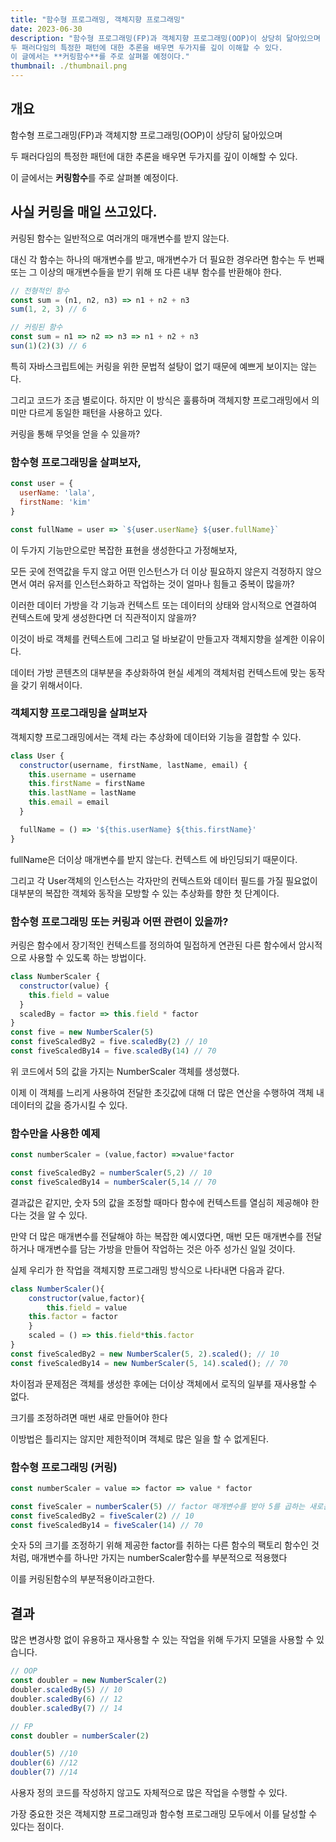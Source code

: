 ```yaml
---
title: "함수형 프로그래밍, 객체지향 프로그래밍"
date: 2023-06-30
description: "함수형 프로그래밍(FP)과 객체지향 프로그래밍(OOP)이 상당히 닮아있으며
두 패러다임의 특정한 패턴에 대한 추론을 배우면 두가지를 깊이 이해할 수 있다.
이 글에서는 **커링함수**를 주로 살펴볼 예정이다."
thumbnail: ./thumbnail.png
---
```


## 개요

함수형 프로그래밍(FP)과 객체지향 프로그래밍(OOP)이 상당히 닮아있으며 

두 패러다임의 특정한 패턴에 대한 추론을 배우면 두가지를 깊이 이해할 수 있다.

이 글에서는 **커링함수**를 주로 살펴볼 예정이다.

## 사실 커링을 매일 쓰고있다.

커링된 함수는 일반적으로 여러개의 매개변수를 받지 않는다.

대신 각 함수는 하나의 매개변수를 받고, 매개변수가 더 필요한 경우라면 함수는 두 번째 또는 그 이상의 매개변수들을 받기 위해 또 다른 내부 함수를 반환해야 한다.

```jsx
// 전형적인 함수
const sum = (n1, n2, n3) => n1 + n2 + n3
sum(1, 2, 3) // 6

// 커링된 함수
const sum = n1 => n2 => n3 => n1 + n2 + n3
sun(1)(2)(3) // 6
```

특히 자바스크립트에는 커링을 위한 문법적 설탕이 없기 때문에 예쁘게 보이지는 않는다.

그리고 코드가 조금 별로이다. 하지만 이 방식은 훌륭하며 객체지향 프로그래밍에서 의미만 다르게 동일한 패턴을 사용하고 있다.

커링을 통해 무엇을 얻을 수 있을까?

### 함수형 프로그래밍을 살펴보자,

```jsx
const user = {
  userName: 'lala',
  firstName: 'kim'
}

const fullName = user => `${user.userName} ${user.fullName}`
```

이 두가지 기능만으로만 복잡한 표현을 생성한다고 가정해보자,

모든 곳에 전역값을 두지 않고 어떤 인스턴스가 더 이상 필요하지 않은지 걱정하지 않으면서 여러 유저를 인스턴스화하고 작업하는 것이 얼마나 힘들고 중복이 많을까?

이러한 데이터 가방을 각 기능과 컨텍스트 또는 데이터의 상태와 암시적으로 연결하여 컨텍스트에 맞게 생성한다면 더 직관적이지 않을까?

이것이 바로 객체를 컨텍스트에 그리고 덜 바보같이 만들고자 객체지향을 설계한 이유이다.

데이터 가방 콘텐츠의 대부분을 추상화하여 현실 세계의 객체처럼 컨텍스트에 맞는 동작을 갖기 위해서이다.

### 객체지향 프로그래밍을 살펴보자

객체지향 프로그래밍에서는 객체 라는 추상화에 데이터와 기능을 결합할 수 있다.

```jsx
class User {
  constructor(username, firstName, lastName, email) {
    this.username = username
    this.firstName = firstName
    this.lastName = lastName
    this.email = email
  }

  fullName = () => '${this.userName} ${this.firstName}'
}
```

fullName은 더이상 매개변수를 받지 않는다. 컨텍스트 에 바인딩되기 때문이다.

그리고 각 User객체의 인스턴스는 각자만의 컨텍스트와 데이터 필드를 가질 필요없이 대부분의 복잡한 객체와 동작을 모방할 수 있는 추상화를 향한 첫 단계이다.

### 함수형 프로그래밍 또는 커링과 어떤 관련이 있을까?

커링은 함수에서 장기적인 컨텍스트를 정의하여 밀접하게 연관된 다른 함수에서 암시적으로 사용할 수 있도록 하는 방법이다.

```jsx
class NumberScaler {
  constructor(value) {
    this.field = value
  }
  scaledBy = factor => this.field * factor
}
const five = new NumberScaler(5)
const fiveScaledBy2 = five.scaledBy(2) // 10
const fiveScaledBy14 = five.scaledBy(14) // 70
```

위 코드에서 5의 값을 가지는 NumberScaler 객체를 생성했다.

이제 이 객체를 느리게 사용하여 전달한 초깃값에 대해 더 많은 연산을 수행하여 객체 내 데이터의 값을 증가시킬 수 있다.

### 함수만을 사용한 예제

```jsx
const numberScaler = (value,factor) =>value*factor

const fiveScaledBy2 = numberScaler(5,2) // 10
const fiveScaledBy14 = numberScaler(5,14 // 70
```

결과값은 같지만, 숫자 5의 값을 조정할 때마다 함수에 컨텍스트를 열심히 제공해야 한다는 것을 알 수 있다.

만약 더 많은 매개변수를 전달해야 하는 복잡한 예시였다면, 매번 모든 매개변수를 전달하거나 매개변수를 담는 가방을 만들어 작업하는 것은 아주 성가신 일일 것이다.

실제 우리가 한 작업을 객체지향 프로그래밍 방식으로 나타내면 다음과 같다.

```jsx
class NumberScaler(){
	constructor(value,factor){
		this.field = value
    this.factor = factor
	}
	scaled = () => this.field*this.factor
}
const fiveScaledBy2 = new NumberScaler(5, 2).scaled(); // 10
const fiveScaledBy14 = new NumberScaler(5, 14).scaled(); // 70
```

차이점과 문제점은 객체를 생성한 후에는 더이상 객체에서 로직의 일부를 재사용할 수 없다.

크기를 조정하려면 매번 새로 만들어야 한다

이방법은 틀리지는 않지만 제한적이며 객체로 많은 일을 할 수 없게된다.

### 함수형 프로그래밍 (커링)

```jsx
const numberScaler = value => factor => value * factor

const fiveScaler = numberScaler(5) // factor 매개변수를 받아 5를 곱하는 새로운 함수를 반환
const fiveScaledBy2 = fiveScaler(2) // 10
const fiveScaledBy14 = fiveScaler(14) // 70
```

숫자 5의 크기를 조정하기 위해 제공한 factor를 취하는 다른 함수의 팩토리 함수인 것처럼, 매개변수를 하나만 가지는 numberScaler함수를 부분적으로 적용했다

이를 커링된함수의 부분적용이라고한다.

## 결과

많은 변경사항 없이 유용하고 재사용할 수 있는 작업을 위해 두가지 모델을 사용할 수 있습니다.

```jsx
// OOP
const doubler = new NumberScaler(2)
doubler.scaledBy(5) // 10
doubler.scaledBy(6) // 12
doubler.scaledBy(7) // 14

// FP
const doubler = numberScaler(2)

doubler(5) //10
doubler(6) //12
doubler(7) //14
```

사용자 정의 코드를 작성하지 않고도 자체적으로 많은 작업을 수행할 수 있다.

가장 중요한 것은 객체지향 프로그래밍과 함수형 프로그래밍 모두에서 이를 달성할 수 있다는 점이다.
